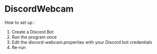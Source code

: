 # DiscordWebcam

How to set up :

1. Create a Discord Bot
2. Run the program once
3. Edit the discord-webcam.properties with your Discord bot credentials
4. Re-run